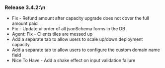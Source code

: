 ### Release 3.4.2:\n
- Fix - Refund amount after capacity upgrade does not cover the full amount paid
- Fix - Update ui:order of all jsonSchema forms in the DB
- Agent: Fix - Clients tiles are messed up
- Add a separate tab to allow users to scale up/down deployment capacity
- Add a separate tab to allow users to configure the custom domain name field
- Nice To Have - Add a shake effect on input validation failure


